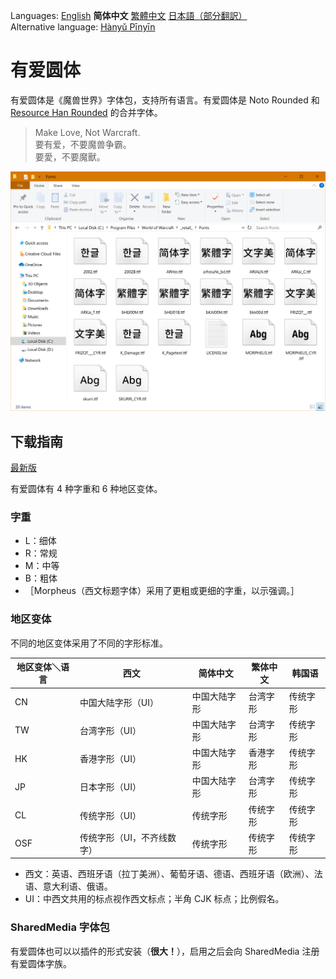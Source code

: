 Languages: [English](README.md) **简体中文** [繁體中文](README-Hant.md) [日本語（部分翻訳）](README-ja.md)
<br>
Alternative language: [Hànyǔ Pīnyīn](README-Pinyin.md)

# 有爱圆体

有爱圆体是《魔兽世界》字体包，支持所有语言。有爱圆体是 Noto Rounded 和 [Resource Han Rounded](https://github.com/CyanoHao/Resource-Han-Rounded) 的合并字体。

> Make Love, Not Warcraft.<br>
> 要有爱，不要魔兽争霸。<br>
> 要愛，不要魔獸。

![预览](preview.png)

## 下载指南

[最新版](https://github.com/CyanoHao/Nowar-Rounded/releases)

有爱圆体有 4 种字重和 6 种地区变体。

### 字重

* L：细体
* R：常规
* M：中等
* B：粗体
* ［Morpheus（西文标题字体）采用了更粗或更细的字重，以示强调。］

### 地区变体

不同的地区变体采用了不同的字形标准。

| 地区变体＼语言 | 西文                      | 简体中文     | 繁体中文 | 韩国语   |
| -------------- | ------------------------- | ------------ | -------- | -------- |
| CN             | 中国大陆字形（UI）        | 中国大陆字形 | 台湾字形 | 传统字形 |
| TW             | 台湾字形（UI）            | 中国大陆字形 | 台湾字形 | 传统字形 |
| HK             | 香港字形（UI）            | 中国大陆字形 | 香港字形 | 传统字形 |
| JP             | 日本字形（UI）            | 中国大陆字形 | 台湾字形 | 传统字形 |
| CL             | 传统字形（UI）            | 传统字形     | 传统字形 | 传统字形 |
| OSF            | 传统字形（UI，不齐线数字）| 传统字形     | 传统字形 | 传统字形 |

* 西文：英语、西班牙语（拉丁美洲）、葡萄牙语、德语、西班牙语（欧洲）、法语、意大利语、俄语。
* UI：中西文共用的标点视作西文标点；半角 CJK 标点；比例假名。

### SharedMedia 字体包

有爱圆体也可以以插件的形式安装（**很大！**），启用之后会向 SharedMedia 注册有爱圆体字族。
